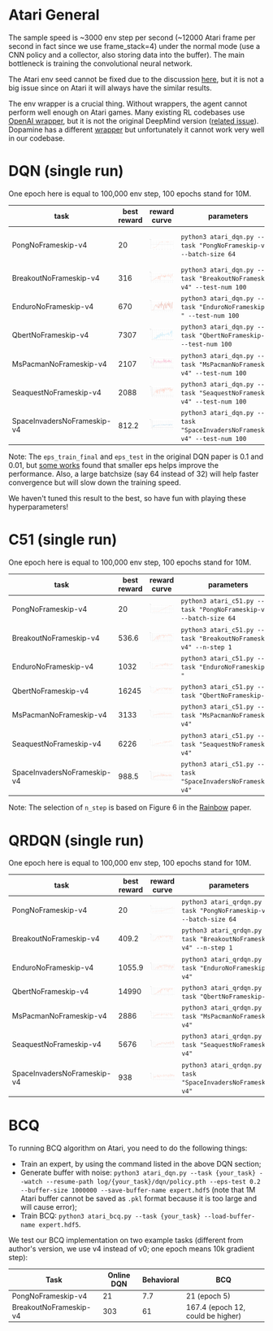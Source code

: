 # Atari General

The sample speed is \~3000 env step per second (\~12000 Atari frame per second in fact since we use frame_stack=4) under the normal mode (use a CNN policy and a collector, also storing data into the buffer). The main bottleneck is training the convolutional neural network.

The Atari env seed cannot be fixed due to the discussion [here](https://github.com/openai/gym/issues/1478), but it is not a big issue since on Atari it will always have the similar results.

The env wrapper is a crucial thing. Without wrappers, the agent cannot perform well enough on Atari games. Many existing RL codebases use [OpenAI wrapper](https://github.com/openai/baselines/blob/master/baselines/common/atari_wrappers.py), but it is not the original DeepMind version ([related issue](https://github.com/openai/baselines/issues/240)). Dopamine has a different [wrapper](https://github.com/google/dopamine/blob/master/dopamine/discrete_domains/atari_lib.py) but unfortunately it cannot work very well in our codebase.

# DQN (single run)

One epoch here is equal to 100,000 env step, 100 epochs stand for 10M.

| task                        | best reward | reward curve                          | parameters                                                   | time cost           |
| --------------------------- | ----------- | ------------------------------------- | ------------------------------------------------------------ | ------------------- |
| PongNoFrameskip-v4          | 20          | ![](results/dqn/Pong_rew.png)         | `python3 atari_dqn.py --task "PongNoFrameskip-v4" --batch-size 64` | ~30 min (~15 epoch) |
| BreakoutNoFrameskip-v4      | 316         | ![](results/dqn/Breakout_rew.png)     | `python3 atari_dqn.py --task "BreakoutNoFrameskip-v4" --test-num 100`  | 3~4h (100 epoch)    |
| EnduroNoFrameskip-v4        | 670         | ![](results/dqn/Enduro_rew.png)       | `python3 atari_dqn.py --task "EnduroNoFrameskip-v4 " --test-num 100`  | 3~4h (100 epoch)    |
| QbertNoFrameskip-v4         | 7307        | ![](results/dqn/Qbert_rew.png)        | `python3 atari_dqn.py --task "QbertNoFrameskip-v4" --test-num 100`  | 3~4h (100 epoch)    |
| MsPacmanNoFrameskip-v4      | 2107        | ![](results/dqn/MsPacman_rew.png)     | `python3 atari_dqn.py --task "MsPacmanNoFrameskip-v4" --test-num 100`  | 3~4h (100 epoch)    |
| SeaquestNoFrameskip-v4      | 2088        | ![](results/dqn/Seaquest_rew.png)     | `python3 atari_dqn.py --task "SeaquestNoFrameskip-v4" --test-num 100`  | 3~4h (100 epoch)    |
| SpaceInvadersNoFrameskip-v4 | 812.2       | ![](results/dqn/SpaceInvader_rew.png) | `python3 atari_dqn.py --task "SpaceInvadersNoFrameskip-v4" --test-num 100`  | 3~4h (100 epoch)    |

Note: The `eps_train_final` and `eps_test` in the original DQN paper is 0.1 and 0.01, but [some works](https://github.com/google/dopamine/tree/master/baselines) found that smaller eps helps improve the performance. Also, a large batchsize (say 64 instead of 32) will help faster convergence but will slow down the training speed. 

We haven't tuned this result to the best, so have fun with playing these hyperparameters!

# C51 (single run)

One epoch here is equal to 100,000 env step, 100 epochs stand for 10M.

| task                        | best reward | reward curve                          | parameters                                                   |
| --------------------------- | ----------- | ------------------------------------- | ------------------------------------------------------------ |
| PongNoFrameskip-v4          | 20          | ![](results/c51/Pong_rew.png)         | `python3 atari_c51.py --task "PongNoFrameskip-v4" --batch-size 64` |
| BreakoutNoFrameskip-v4      | 536.6         | ![](results/c51/Breakout_rew.png)     | `python3 atari_c51.py --task "BreakoutNoFrameskip-v4" --n-step 1` |
| EnduroNoFrameskip-v4        | 1032         | ![](results/c51/Enduro_rew.png)       | `python3 atari_c51.py --task "EnduroNoFrameskip-v4 " ` |
| QbertNoFrameskip-v4         | 16245        | ![](results/c51/Qbert_rew.png)        | `python3 atari_c51.py --task "QbertNoFrameskip-v4"`  |
| MsPacmanNoFrameskip-v4      | 3133        | ![](results/c51/MsPacman_rew.png)     | `python3 atari_c51.py --task "MsPacmanNoFrameskip-v4"`  |
| SeaquestNoFrameskip-v4      | 6226        | ![](results/c51/Seaquest_rew.png)     | `python3 atari_c51.py --task "SeaquestNoFrameskip-v4"`  |
| SpaceInvadersNoFrameskip-v4 | 988.5      | ![](results/c51/SpaceInvader_rew.png) | `python3 atari_c51.py --task "SpaceInvadersNoFrameskip-v4"`  |

Note: The selection of `n_step` is based on Figure 6 in the [Rainbow](https://arxiv.org/abs/1710.02298) paper.

# QRDQN (single run)

One epoch here is equal to 100,000 env step, 100 epochs stand for 10M.

| task                        | best reward | reward curve                          | parameters                                                   |
| --------------------------- | ----------- | ------------------------------------- | ------------------------------------------------------------ |
| PongNoFrameskip-v4          | 20          | ![](results/qrdqn/Pong_rew.png)         | `python3 atari_qrdqn.py --task "PongNoFrameskip-v4" --batch-size 64` |
| BreakoutNoFrameskip-v4      | 409.2         | ![](results/qrdqn/Breakout_rew.png)     | `python3 atari_qrdqn.py --task "BreakoutNoFrameskip-v4" --n-step 1` |
| EnduroNoFrameskip-v4      | 1055.9        | ![](results/qrdqn/Enduro_rew.png)     | `python3 atari_qrdqn.py --task "EnduroNoFrameskip-v4"`  |
| QbertNoFrameskip-v4         | 14990        | ![](results/qrdqn/Qbert_rew.png)        | `python3 atari_qrdqn.py --task "QbertNoFrameskip-v4"`  |
| MsPacmanNoFrameskip-v4      | 2886        | ![](results/qrdqn/MsPacman_rew.png)     | `python3 atari_qrdqn.py --task "MsPacmanNoFrameskip-v4"`  |
| SeaquestNoFrameskip-v4      | 5676        | ![](results/qrdqn/Seaquest_rew.png)     | `python3 atari_qrdqn.py --task "SeaquestNoFrameskip-v4"`  |
| SpaceInvadersNoFrameskip-v4      | 938        | ![](results/qrdqn/SpaceInvader_rew.png)     | `python3 atari_qrdqn.py --task "SpaceInvadersNoFrameskip-v4"`  |

# BCQ

To running BCQ algorithm on Atari, you need to do the following things:

- Train an expert, by using the command listed in the above DQN section;
- Generate buffer with noise: `python3 atari_dqn.py --task {your_task} --watch --resume-path log/{your_task}/dqn/policy.pth --eps-test 0.2 --buffer-size 1000000 --save-buffer-name expert.hdf5` (note that 1M Atari buffer cannot be saved as `.pkl` format because it is too large and will cause error);
- Train BCQ: `python3 atari_bcq.py --task {your_task} --load-buffer-name expert.hdf5`.

We test our BCQ implementation on two example tasks (different from author's version, we use v4 instead of v0; one epoch means 10k gradient step):

| Task                   | Online DQN | Behavioral | BCQ                               |
| ---------------------- | ---------- | ---------- | --------------------------------- |
| PongNoFrameskip-v4     | 21         | 7.7        | 21 (epoch 5)                      |
| BreakoutNoFrameskip-v4 | 303        | 61         | 167.4 (epoch 12, could be higher) |